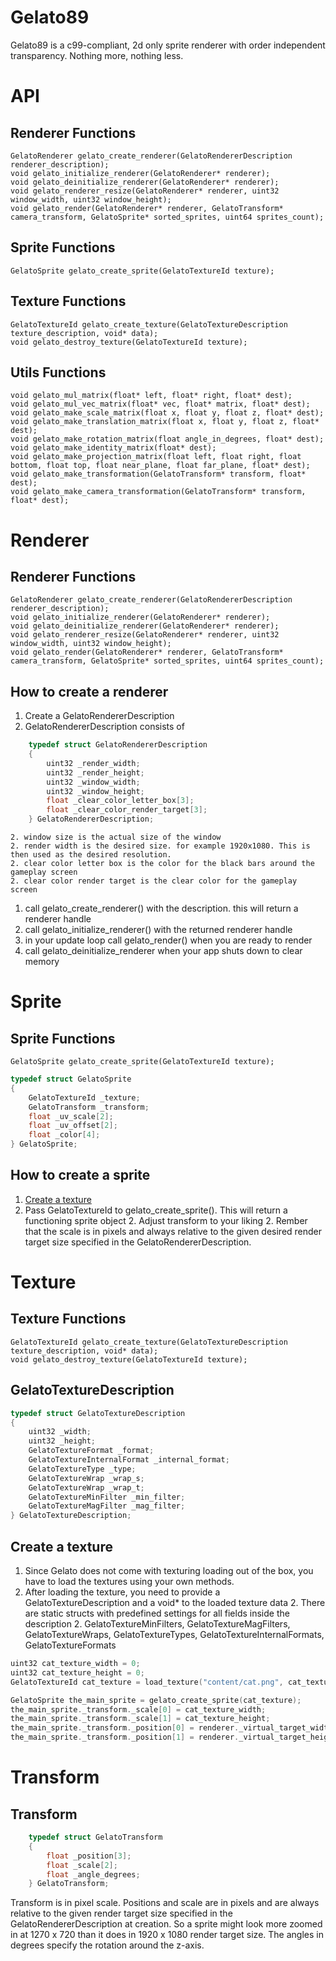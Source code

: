 # Gelato89
Gelato89 is a c99-compliant, 2d only sprite renderer with order independent transparency.
Nothing more, nothing less.

API
=============================================================================================================
## Renderer Functions
    GelatoRenderer gelato_create_renderer(GelatoRendererDescription renderer_description);
    void gelato_initialize_renderer(GelatoRenderer* renderer);
    void gelato_deinitialize_renderer(GelatoRenderer* renderer);
    void gelato_renderer_resize(GelatoRenderer* renderer, uint32 window_width, uint32 window_height);
    void gelato_render(GelatoRenderer* renderer, GelatoTransform* camera_transform, GelatoSprite* sorted_sprites, uint64 sprites_count);

## Sprite Functions
    GelatoSprite gelato_create_sprite(GelatoTextureId texture);

## Texture Functions
    GelatoTextureId gelato_create_texture(GelatoTextureDescription texture_description, void* data);
    void gelato_destroy_texture(GelatoTextureId texture);

## Utils Functions
    void gelato_mul_matrix(float* left, float* right, float* dest);
    void gelato_mul_vec_matrix(float* vec, float* matrix, float* dest);
    void gelato_make_scale_matrix(float x, float y, float z, float* dest);
    void gelato_make_translation_matrix(float x, float y, float z, float* dest);
    void gelato_make_rotation_matrix(float angle_in_degrees, float* dest);
    void gelato_make_identity_matrix(float* dest);
    void gelato_make_projection_matrix(float left, float right, float bottom, float top, float near_plane, float far_plane, float* dest);
    void gelato_make_transformation(GelatoTransform* transform, float* dest);
    void gelato_make_camera_transformation(GelatoTransform* transform, float* dest);

Renderer
=============================================================================================================
## Renderer Functions
    GelatoRenderer gelato_create_renderer(GelatoRendererDescription renderer_description);
    void gelato_initialize_renderer(GelatoRenderer* renderer);
    void gelato_deinitialize_renderer(GelatoRenderer* renderer);
    void gelato_renderer_resize(GelatoRenderer* renderer, uint32 window_width, uint32 window_height);
    void gelato_render(GelatoRenderer* renderer, GelatoTransform* camera_transform, GelatoSprite* sorted_sprites, uint64 sprites_count);

## How to create a renderer
1. Create a GelatoRendererDescription
1. GelatoRendererDescription consists of
```c
    typedef struct GelatoRendererDescription
    {
        uint32 _render_width;
        uint32 _render_height;
        uint32 _window_width;
        uint32 _window_height;
        float _clear_color_letter_box[3];
        float _clear_color_render_target[3];
    } GelatoRendererDescription;
```
    2. window size is the actual size of the window
    2. render width is the desired size. for example 1920x1080. This is then used as the desired resolution.
    2. clear color letter box is the color for the black bars around the gameplay screen
    2. clear color render target is the clear color for the gameplay screen
1. call gelato_create_renderer() with the description. this will return a renderer handle
1. call gelato_initialize_renderer() with the returned renderer handle
1. in your update loop call gelato_render() when you are ready to render
1. call gelato_deinitialize_renderer when your app shuts down to clear memory

Sprite
=============================================================================================================
## Sprite Functions
    GelatoSprite gelato_create_sprite(GelatoTextureId texture);

```c
typedef struct GelatoSprite
{
    GelatoTextureId _texture;
    GelatoTransform _transform;
    float _uv_scale[2];
    float _uv_offset[2];
    float _color[4];
} GelatoSprite;
```

## How to create a sprite
1. [Create a texture](/texture/)
1. Pass GelatoTextureId to gelato_create_sprite(). This will return a functioning sprite object
    2. Adjust transform to your liking
    2. Rember that the scale is in pixels and always relative to the given desired render target size specified in the GelatoRendererDescription.

Texture
=============================================================================================================
## Texture Functions
    GelatoTextureId gelato_create_texture(GelatoTextureDescription texture_description, void* data);
    void gelato_destroy_texture(GelatoTextureId texture);

## GelatoTextureDescription
```c
typedef struct GelatoTextureDescription
{
    uint32 _width;
    uint32 _height;
    GelatoTextureFormat _format;
    GelatoTextureInternalFormat _internal_format;
    GelatoTextureType _type;
    GelatoTextureWrap _wrap_s;
    GelatoTextureWrap _wrap_t;
    GelatoTextureMinFilter _min_filter;
    GelatoTextureMagFilter _mag_filter;
} GelatoTextureDescription;
```

## Create a texture
1. Since Gelato does not come with texturing loading out of the box, you have to load the textures using your own methods.
1. After loading the texture, you need to provide a GelatoTextureDescription and a void* to the loaded texture data
	2. There are static structs with predefined settings for all fields inside the description
	2. GelatoTextureMinFilters, GelatoTextureMagFilters, GelatoTextureWraps, GelatoTextureTypes, GelatoTextureInternalFormats, GelatoTextureFormats

```cpp
uint32 cat_texture_width = 0;
uint32 cat_texture_height = 0;
GelatoTextureId cat_texture = load_texture("content/cat.png", cat_texture_width, cat_texture_height);

GelatoSprite the_main_sprite = gelato_create_sprite(cat_texture);
the_main_sprite._transform._scale[0] = cat_texture_width;
the_main_sprite._transform._scale[1] = cat_texture_height;
the_main_sprite._transform._position[0] = renderer._virtual_target_width / 2.0f;
the_main_sprite._transform._position[1] = renderer._virtual_target_height / 2.0f;
```

Transform
=============================================================================================================
## Transform
```c
    typedef struct GelatoTransform
    {
        float _position[3];
        float _scale[2];
        float _angle_degrees;
    } GelatoTransform;
```

Transform is in pixel scale. Positions and scale are in pixels and are always relative to the
given render target size specified in the GelatoRendererDescription at creation. So a sprite might look more zoomed in
at 1270 x 720 than it does in 1920 x 1080 render target size.
The angles in degrees specify the rotation around the z-axis.
